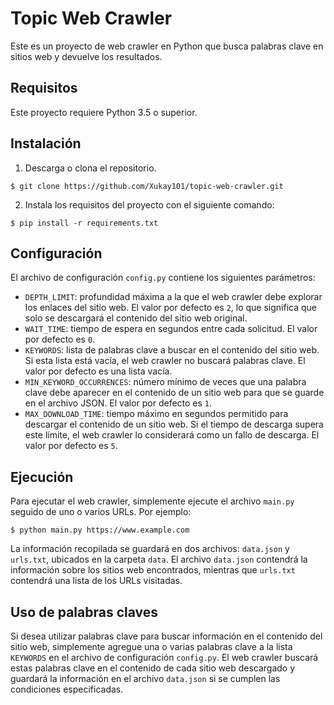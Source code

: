 # Topic Web Crawler

Este es un proyecto de web crawler en Python que busca palabras clave en sitios web y devuelve los resultados.

## Requisitos

Este proyecto requiere Python 3.5 o superior.

## Instalación

1. Descarga o clona el repositorio.
```
$ git clone https://github.com/Xukay101/topic-web-crawler.git
```

2. Instala los requisitos del proyecto con el siguiente comando:
```
$ pip install -r requirements.txt
```
## Configuración

El archivo de configuración `config.py` contiene los siguientes parámetros:

- `DEPTH_LIMIT`: profundidad máxima a la que el web crawler debe explorar los enlaces del sitio web. El valor por defecto es `2`, lo que significa que solo se descargará el contenido del sitio web original.
- `WAIT_TIME`: tiempo de espera en segundos entre cada solicitud. El valor por defecto es `0`.
- `KEYWORDS`: lista de palabras clave a buscar en el contenido del sitio web. Si esta lista está vacía, el web crawler no buscará palabras clave. El valor por defecto es una lista vacía.
- `MIN_KEYWORD_OCCURRENCES`: número mínimo de veces que una palabra clave debe aparecer en el contenido de un sitio web para que se guarde en el archivo JSON. El valor por defecto es `1`.
- `MAX_DOWNLOAD_TIME`: tiempo máximo en segundos permitido para descargar el contenido de un sitio web. Si el tiempo de descarga supera este límite, el web crawler lo considerará como un fallo de descarga. El valor por defecto es `5`.

## Ejecución

Para ejecutar el web crawler, simplemente ejecute el archivo `main.py` seguido de uno o varios URLs. Por ejemplo:
```
$ python main.py https://www.example.com
```

La información recopilada se guardará en dos archivos: `data.json` y `urls.txt`, ubicados en la carpeta `data`. El archivo `data.json` contendrá la información sobre los sitios web encontrados, mientras que `urls.txt` contendrá una lista de los URLs visitadas.

## Uso de palabras claves

Si desea utilizar palabras clave para buscar información en el contenido del sitio web, simplemente agregue una o varias palabras clave a la lista `KEYWORDS` en el archivo de configuración `config.py`. El web crawler buscará estas palabras clave en el contenido de cada sitio web descargado y guardará la información en el archivo `data.json` si se cumplen las condiciones especificadas.
